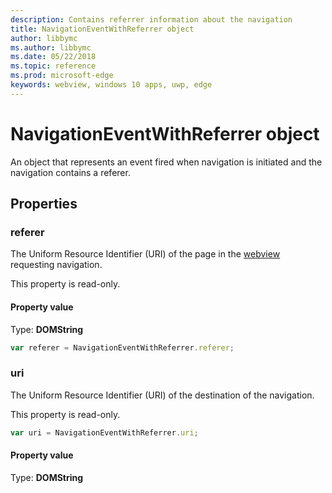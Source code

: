 ```yaml
---
description: Contains referrer information about the navigation
title: NavigationEventWithReferrer object
author: libbymc
ms.author: libbymc
ms.date: 05/22/2018
ms.topic: reference
ms.prod: microsoft-edge
keywords: webview, windows 10 apps, uwp, edge
---
```


# NavigationEventWithReferrer object

An object that represents an event fired when navigation is initiated and the navigation contains a referer.

## Properties

### referer

The Uniform Resource Identifier (URI) of the page in the [webview](../webview.md) requesting navigation.

This property is read-only.

#### Property value
Type: **DOMString**


```js
var referer = NavigationEventWithReferrer.referer;
```

### uri

The Uniform Resource Identifier (URI) of the destination of the navigation.

This property is read-only.

```js
var uri = NavigationEventWithReferrer.uri;
```

#### Property value
Type: **DOMString**
